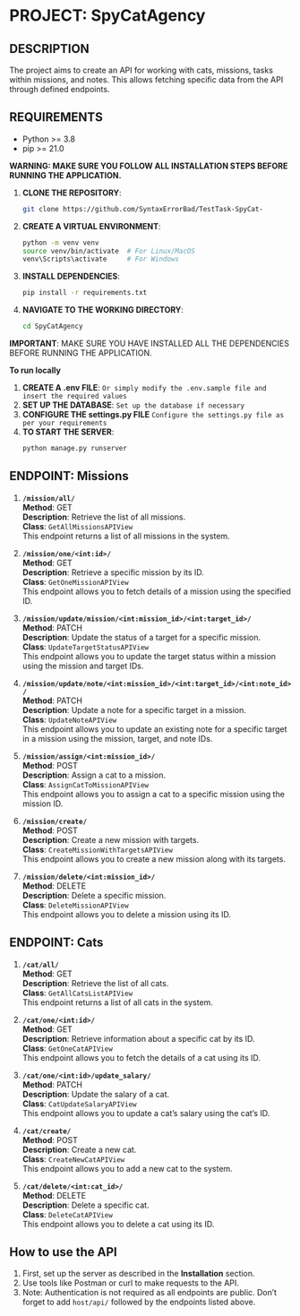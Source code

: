 # PROJECT: SpyCatAgency
## DESCRIPTION
The project aims to create an API for working with cats, missions, tasks within missions, and notes. This allows fetching specific data from the API through defined endpoints.

## REQUIREMENTS

- Python >= 3.8
- pip >= 21.0

**WARNING: MAKE SURE YOU FOLLOW ALL INSTALLATION STEPS BEFORE RUNNING THE APPLICATION.**

1. **CLONE THE REPOSITORY**:
    ```bash
    git clone https://github.com/SyntaxErrorBad/TestTask-SpyCat-
    ```
2. **CREATE A VIRTUAL ENVIRONMENT**:
    ```bash
    python -m venv venv
    source venv/bin/activate  # For Linux/MacOS
    venv\Scripts\activate     # For Windows
    ```
3. **INSTALL DEPENDENCIES**:
    ```bash
    pip install -r requirements.txt
    ```
4. **NAVIGATE TO THE WORKING DIRECTORY**:
    ```bash
    cd SpyCatAgency
    ```

**IMPORTANT**: MAKE SURE YOU HAVE INSTALLED ALL THE DEPENDENCIES BEFORE RUNNING THE APPLICATION.

**To run locally**

1. **CREATE A .env FILE**:
    `Or simply modify the .env.sample file and insert the required values`
2. **SET UP THE DATABASE**:
    `Set up the database if necessary`
3. **CONFIGURE THE settings.py FILE** 
    `Configure the settings.py file as per your requirements`
4. **TO START THE SERVER**:
    ```bash
    python manage.py runserver       
    ```

## ENDPOINT: Missions

1. **`/mission/all/`**  
   **Method**: GET  
   **Description**: Retrieve the list of all missions.  
   **Class**: `GetAllMissionsAPIView`  
   This endpoint returns a list of all missions in the system.

2. **`/mission/one/<int:id>/`**  
   **Method**: GET  
   **Description**: Retrieve a specific mission by its ID.  
   **Class**: `GetOneMissionAPIView`  
   This endpoint allows you to fetch details of a mission using the specified ID.

3. **`/mission/update/mission/<int:mission_id>/<int:target_id>/`**  
   **Method**: PATCH  
   **Description**: Update the status of a target for a specific mission.  
   **Class**: `UpdateTargetStatusAPIView`  
   This endpoint allows you to update the target status within a mission using the mission and target IDs.

4. **`/mission/update/note/<int:mission_id>/<int:target_id>/<int:note_id>/`**  
   **Method**: PATCH  
   **Description**: Update a note for a specific target in a mission.  
   **Class**: `UpdateNoteAPIView`  
   This endpoint allows you to update an existing note for a specific target in a mission using the mission, target, and note IDs.

5. **`/mission/assign/<int:mission_id>/`**  
   **Method**: POST  
   **Description**: Assign a cat to a mission.  
   **Class**: `AssignCatToMissionAPIView`  
   This endpoint allows you to assign a cat to a specific mission using the mission ID.

6. **`/mission/create/`**  
   **Method**: POST  
   **Description**: Create a new mission with targets.  
   **Class**: `CreateMissionWithTargetsAPIView`  
   This endpoint allows you to create a new mission along with its targets.

7. **`/mission/delete/<int:mission_id>/`**  
   **Method**: DELETE  
   **Description**: Delete a specific mission.  
   **Class**: `DeleteMissionAPIView`  
   This endpoint allows you to delete a mission using its ID.

## ENDPOINT: Cats

1. **`/cat/all/`**  
   **Method**: GET  
   **Description**: Retrieve the list of all cats.  
   **Class**: `GetAllCatsListAPIView`  
   This endpoint returns a list of all cats in the system.

2. **`/cat/one/<int:id>/`**  
   **Method**: GET  
   **Description**: Retrieve information about a specific cat by its ID.  
   **Class**: `GetOneCatAPIView`  
   This endpoint allows you to fetch the details of a cat using its ID.

3. **`/cat/one/<int:id>/update_salary/`**  
   **Method**: PATCH  
   **Description**: Update the salary of a cat.  
   **Class**: `CatUpdateSalaryAPIView`  
   This endpoint allows you to update a cat’s salary using the cat’s ID.

4. **`/cat/create/`**  
   **Method**: POST  
   **Description**: Create a new cat.  
   **Class**: `CreateNewCatAPIView`  
   This endpoint allows you to add a new cat to the system.

5. **`/cat/delete/<int:cat_id>/`**  
   **Method**: DELETE  
   **Description**: Delete a specific cat.  
   **Class**: `DeleteCatAPIView`  
   This endpoint allows you to delete a cat using its ID.

## How to use the API

1. First, set up the server as described in the **Installation** section.
2. Use tools like Postman or curl to make requests to the API.
3. Note: Authentication is not required as all endpoints are public. Don’t forget to add `host/api/` followed by the endpoints listed above.
